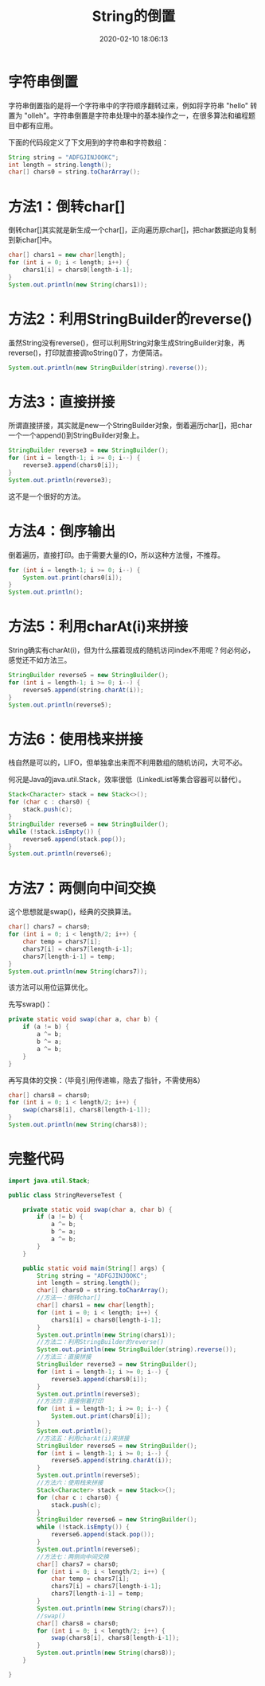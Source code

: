 ﻿---
title: String的倒置
date: 2020-02-10 18:06:13
summary: 本文分享七种java.lang.String的倒置方法。
tags:
- Java
categories:
- Java
---

# 字符串倒置

字符串倒置指的是将一个字符串中的字符顺序翻转过来，例如将字符串 "hello" 转置为 "olleh"。字符串倒置是字符串处理中的基本操作之一，在很多算法和编程题目中都有应用。

下面的代码段定义了下文用到的字符串和字符数组：

```java
String string = "ADFGJINJOOKC";
int length = string.length();
char[] chars0 = string.toCharArray();
```

# 方法1：倒转char[]

倒转char[]其实就是新生成一个char[]，正向遍历原char[]，把char数据逆向复制到新char[]中。

```java
char[] chars1 = new char[length];
for (int i = 0; i < length; i++) {
    chars1[i] = chars0[length-i-1];
}
System.out.println(new String(chars1));
```

# 方法2：利用StringBuilder的reverse()

虽然String没有reverse()，但可以利用String对象生成StringBuilder对象，再reverse()，打印就直接调toString()了，方便简洁。

```java
System.out.println(new StringBuilder(string).reverse());
```

# 方法3：直接拼接

所谓直接拼接，其实就是new一个StringBuilder对象，倒着遍历char[]，把char一个一个append()到StringBuilder对象上。

```java
StringBuilder reverse3 = new StringBuilder();
for (int i = length-1; i >= 0; i--) {
    reverse3.append(chars0[i]);
}
System.out.println(reverse3);
```

这不是一个很好的方法。

# 方法4：倒序输出

倒着遍历，直接打印。由于需要大量的IO，所以这种方法慢，不推荐。

```java
for (int i = length-1; i >= 0; i--) {
    System.out.print(chars0[i]);
}
System.out.println();
```

# 方法5：利用charAt(i)来拼接

String确实有charAt(i)，但为什么摆着现成的随机访问index不用呢？何必何必，感觉还不如方法三。

```java
StringBuilder reverse5 = new StringBuilder();
for (int i = length-1; i >= 0; i--) {
    reverse5.append(string.charAt(i));
}
System.out.println(reverse5);
```

# 方法6：使用栈来拼接

栈自然是可以的，LIFO，但单独拿出来而不利用数组的随机访问，大可不必。

何况是Java的java.util.Stack，效率很低（LinkedList等集合容器可以替代）。

```java
Stack<Character> stack = new Stack<>();
for (char c : chars0) {
    stack.push(c);
}
StringBuilder reverse6 = new StringBuilder();
while (!stack.isEmpty()) {
    reverse6.append(stack.pop());
}
System.out.println(reverse6);
```

# 方法7：两侧向中间交换

这个思想就是swap()，经典的交换算法。


```java
char[] chars7 = chars0;
for (int i = 0; i < length/2; i++) {
    char temp = chars7[i];
    chars7[i] = chars7[length-i-1];
    chars7[length-i-1] = temp;
}
System.out.println(new String(chars7));
```

该方法可以用位运算优化。

先写swap()：

```java
private static void swap(char a, char b) {
    if (a != b) {
        a ^= b;
        b ^= a;
        a ^= b;
    }
}
```

再写具体的交换：（毕竟引用传递嘛，隐去了指针，不需使用&）

```java
char[] chars8 = chars0;
for (int i = 0; i < length/2; i++) {
    swap(chars8[i], chars8[length-i-1]);
}
System.out.println(new String(chars8));
```

# 完整代码

```java
import java.util.Stack;

public class StringReverseTest {

    private static void swap(char a, char b) {
        if (a != b) {
            a ^= b;
            b ^= a;
            a ^= b;
        }
    }

    public static void main(String[] args) {
        String string = "ADFGJINJOOKC";
        int length = string.length();
        char[] chars0 = string.toCharArray();
        //方法一：倒转char[]
        char[] chars1 = new char[length];
        for (int i = 0; i < length; i++) {
            chars1[i] = chars0[length-i-1];
        }
        System.out.println(new String(chars1));
        //方法二：利用StringBuilder的reverse()
        System.out.println(new StringBuilder(string).reverse());
        //方法三：直接拼接
        StringBuilder reverse3 = new StringBuilder();
        for (int i = length-1; i >= 0; i--) {
            reverse3.append(chars0[i]);
        }
        System.out.println(reverse3);
        //方法四：直接倒着打印
        for (int i = length-1; i >= 0; i--) {
            System.out.print(chars0[i]);
        }
        System.out.println();
        //方法五：利用charAt(i)来拼接
        StringBuilder reverse5 = new StringBuilder();
        for (int i = length-1; i >= 0; i--) {
            reverse5.append(string.charAt(i));
        }
        System.out.println(reverse5);
        //方法六：使用栈来拼接
        Stack<Character> stack = new Stack<>();
        for (char c : chars0) {
            stack.push(c);
        }
        StringBuilder reverse6 = new StringBuilder();
        while (!stack.isEmpty()) {
            reverse6.append(stack.pop());
        }
        System.out.println(reverse6);
        //方法七：两侧向中间交换
        char[] chars7 = chars0;
        for (int i = 0; i < length/2; i++) {
            char temp = chars7[i];
            chars7[i] = chars7[length-i-1];
            chars7[length-i-1] = temp;
        }
        System.out.println(new String(chars7));
        //swap()
        char[] chars8 = chars0;
        for (int i = 0; i < length/2; i++) {
            swap(chars8[i], chars8[length-i-1]);
        }
        System.out.println(new String(chars8));
    }

}
```
